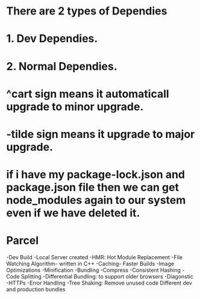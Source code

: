 # There are 2 types of Dependies
# 1. Dev Dependies.
# 2. Normal Dependies.

# ^cart sign means it automaticall upgrade to minor upgrade.

# -tilde sign means it upgrade to major upgrade.

# if i have my package-lock.json and package.json file then we can get node_modules again to our system even if we have deleted it.

# Parcel
-Dev Build
-Local Server created
-HMR: Hot Module Replacement
-File Watching Algorithm- written in C++
-Caching- Faster Builds
-Image Optimizations
-Minification
-Bundling
-Compress
-Consistent Hashing
-Code Splitting
-Differential Bundling: to support older browsers
-Diagonstic
-HTTPs
-Error Handling
-Tree Shaking: Remove unused code
Different dev and production bundles

